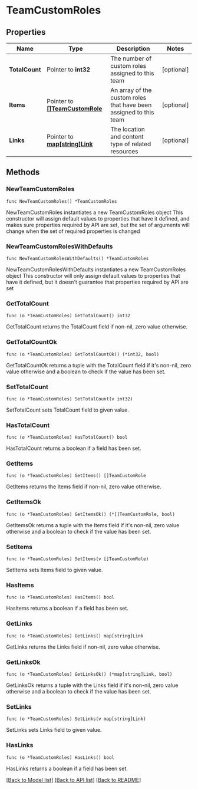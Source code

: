 # TeamCustomRoles

## Properties

Name | Type | Description | Notes
------------ | ------------- | ------------- | -------------
**TotalCount** | Pointer to **int32** | The number of custom roles assigned to this team | [optional] 
**Items** | Pointer to [**[]TeamCustomRole**](TeamCustomRole.md) | An array of the custom roles that have been assigned to this team | [optional] 
**Links** | Pointer to [**map[string]Link**](Link.md) | The location and content type of related resources | [optional] 

## Methods

### NewTeamCustomRoles

`func NewTeamCustomRoles() *TeamCustomRoles`

NewTeamCustomRoles instantiates a new TeamCustomRoles object
This constructor will assign default values to properties that have it defined,
and makes sure properties required by API are set, but the set of arguments
will change when the set of required properties is changed

### NewTeamCustomRolesWithDefaults

`func NewTeamCustomRolesWithDefaults() *TeamCustomRoles`

NewTeamCustomRolesWithDefaults instantiates a new TeamCustomRoles object
This constructor will only assign default values to properties that have it defined,
but it doesn't guarantee that properties required by API are set

### GetTotalCount

`func (o *TeamCustomRoles) GetTotalCount() int32`

GetTotalCount returns the TotalCount field if non-nil, zero value otherwise.

### GetTotalCountOk

`func (o *TeamCustomRoles) GetTotalCountOk() (*int32, bool)`

GetTotalCountOk returns a tuple with the TotalCount field if it's non-nil, zero value otherwise
and a boolean to check if the value has been set.

### SetTotalCount

`func (o *TeamCustomRoles) SetTotalCount(v int32)`

SetTotalCount sets TotalCount field to given value.

### HasTotalCount

`func (o *TeamCustomRoles) HasTotalCount() bool`

HasTotalCount returns a boolean if a field has been set.

### GetItems

`func (o *TeamCustomRoles) GetItems() []TeamCustomRole`

GetItems returns the Items field if non-nil, zero value otherwise.

### GetItemsOk

`func (o *TeamCustomRoles) GetItemsOk() (*[]TeamCustomRole, bool)`

GetItemsOk returns a tuple with the Items field if it's non-nil, zero value otherwise
and a boolean to check if the value has been set.

### SetItems

`func (o *TeamCustomRoles) SetItems(v []TeamCustomRole)`

SetItems sets Items field to given value.

### HasItems

`func (o *TeamCustomRoles) HasItems() bool`

HasItems returns a boolean if a field has been set.

### GetLinks

`func (o *TeamCustomRoles) GetLinks() map[string]Link`

GetLinks returns the Links field if non-nil, zero value otherwise.

### GetLinksOk

`func (o *TeamCustomRoles) GetLinksOk() (*map[string]Link, bool)`

GetLinksOk returns a tuple with the Links field if it's non-nil, zero value otherwise
and a boolean to check if the value has been set.

### SetLinks

`func (o *TeamCustomRoles) SetLinks(v map[string]Link)`

SetLinks sets Links field to given value.

### HasLinks

`func (o *TeamCustomRoles) HasLinks() bool`

HasLinks returns a boolean if a field has been set.


[[Back to Model list]](../README.md#documentation-for-models) [[Back to API list]](../README.md#documentation-for-api-endpoints) [[Back to README]](../README.md)


